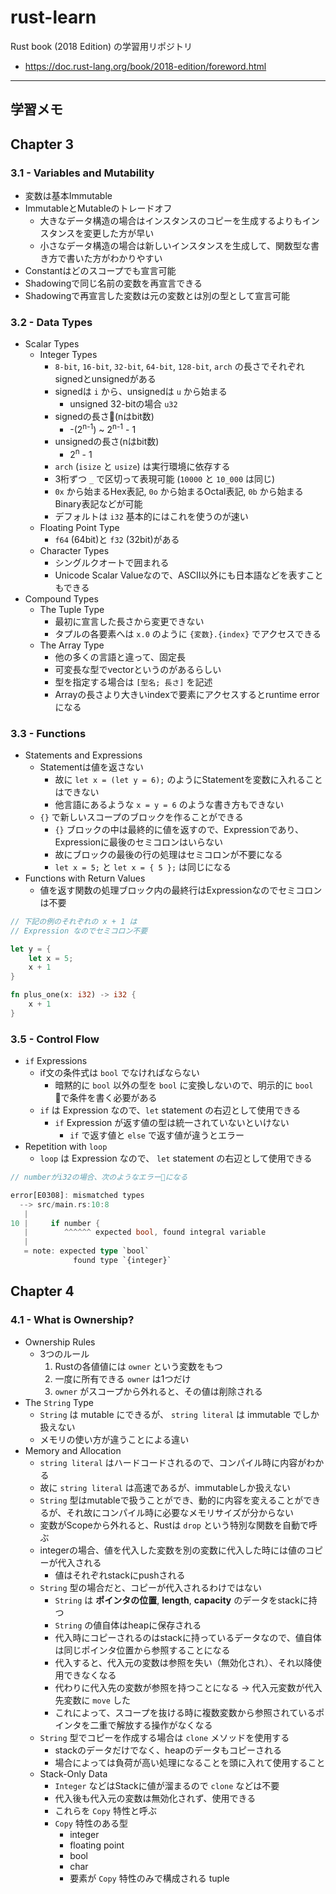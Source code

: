 # rust-learn

Rust book (2018 Edition) の学習用リポジトリ  

- https://doc.rust-lang.org/book/2018-edition/foreword.html

---

## 学習メモ

## Chapter 3

### 3.1 - Variables and Mutability

- 変数は基本Immutable
- ImmutableとMutableのトレードオフ
  - 大きなデータ構造の場合はインスタンスのコピーを生成するよりもインスタンスを変更した方が早い
  - 小さなデータ構造の場合は新しいインスタンスを生成して、関数型な書き方で書いた方がわかりやすい
- Constantはどのスコープでも宣言可能
- Shadowingで同じ名前の変数を再宣言できる
- Shadowingで再宣言した変数は元の変数とは別の型として宣言可能

### 3.2 - Data Types

- Scalar Types
  - Integer Types
    - `8-bit`, `16-bit`, `32-bit`, `64-bit`, `128-bit`, `arch` の長さでそれぞれsignedとunsignedがある
    - signedは `i` から、unsignedは `u` から始まる
      - unsigned 32-bitの場合 `u32`
    - signedの長さ(nはbit数)
      - -(2<sup>n-1</sup>) ~ 2<sup>n-1</sup> - 1
    - unsignedの長さ(nはbit数)
      - 2<sup>n</sup> - 1
    - `arch` (`isize` と `usize`) は実行環境に依存する
    - 3桁ずつ `_` で区切って表現可能 (`10000` と `10_000` は同じ)
    - `0x` から始まるHex表記, `0o` から始まるOctal表記, `0b` から始まるBinary表記などが可能
    - デフォルトは `i32` 基本的にはこれを使うのが速い
  - Floating Point Type
    - `f64` (64bit)と `f32` (32bit)がある
  - Character Types
    - シングルクオートで囲まれる
    - Unicode Scalar Valueなので、ASCII以外にも日本語などを表すこともできる
- Compound Types
  - The Tuple Type
    - 最初に宣言した長さから変更できない
    - タプルの各要素へは `x.0` のように `{変数}.{index}` でアクセスできる
  - The Array Type
    - 他の多くの言語と違って、固定長
    - 可変長な型でvectorというのがあるらしい
    - 型を指定する場合は `[型名; 長さ]` を記述
    - Arrayの長さより大きいindexで要素にアクセスするとruntime errorになる

### 3.3 - Functions

- Statements and Expressions
  - Statementは値を返さない
    - 故に `let x = (let y = 6);` のようにStatementを変数に入れることはできない
    - 他言語にあるような `x = y = 6` のような書き方もできない
  - `{}` で新しいスコープのブロックを作ることができる
    - `{}` ブロックの中は最終的に値を返すので、Expressionであり、Expressionに最後のセミコロンはいらない
    - 故にブロックの最後の行の処理はセミコロンが不要になる
    - `let x = 5;` と `let x = { 5 };` は同じになる
- Functions with Return Values
  - 値を返す関数の処理ブロック内の最終行はExpressionなのでセミコロンは不要

```rust
// 下記の例のそれぞれの x + 1 は
// Expression なのでセミコロン不要

let y = {
    let x = 5;
    x + 1
}

fn plus_one(x: i32) -> i32 {
    x + 1
}
```

### 3.5 - Control Flow

- `if` Expressions
  - if文の条件式は `bool` でなければならない
    - 暗黙的に `bool` 以外の型を `bool` に変換しないので、明示的に `bool` で条件を書く必要がある
  - `if` は Expression なので、`let` statement の右辺として使用できる
    - `if` Expression が返す値の型は統一されていないといけない
      - `if` で返す値と `else` で返す値が違うとエラー
- Repetition with `loop`
  - `loop` は Expression なので、 `let` statement の右辺として使用できる

```rust
// numberがi32の場合、次のようなエラーになる

error[E0308]: mismatched types
  --> src/main.rs:10:8
   |
10 |     if number {
   |        ^^^^^^ expected bool, found integral variable
   |
   = note: expected type `bool`
              found type `{integer}`
```

## Chapter 4

### 4.1 - What is Ownership?

- Ownership Rules
  - 3つのルール
    1. Rustの各値値には `owner` という変数をもつ
    2. 一度に所有できる `owner` は1つだけ
    3. `owner` がスコープから外れると、その値は削除される
- The `String` Type
  - `String` は mutable にできるが、 `string literal` は immutable でしか扱えない
  - メモリの使い方が違うことによる違い
- Memory and Allocation
  - `string literal` はハードコードされるので、コンパイル時に内容がわかる
  - 故に `string literal` は高速であるが、immutableしか扱えない
  - `String` 型はmutableで扱うことができ、動的に内容を変えることができるが、それ故にコンパイル時に必要なメモリサイズが分からない
  - 変数がScopeから外れると、Rustは `drop` という特別な関数を自動で呼ぶ
  - integerの場合、値を代入した変数を別の変数に代入した時には値のコピーが代入される
    - 値はそれぞれstackにpushされる
  - `String` 型の場合だと、コピーが代入されるわけではない
    - `String` は **ポインタの位置**, **length**, **capacity** のデータをstackに持つ
    - `String` の値自体はheapに保存される
    - 代入時にコピーされるのはstackに持っているデータなので、値自体は同じポインタ位置から参照することになる
    - 代入すると、代入元の変数は参照を失い（無効化され）、それ以降使用できなくなる
    - 代わりに代入先の変数が参照を持つことになる -> 代入元変数が代入先変数に `move` した
    - これによって、スコープを抜ける時に複数変数から参照されているポインタを二重で解放する操作がなくなる
  - `String` 型でコピーを作成する場合は `clone` メソッドを使用する
    - stackのデータだけでなく、heapのデータもコピーされる
    - 場合によっては負荷が高い処理になることを頭に入れて使用すること
  - Stack-Only Data
    - `Integer` などはStackに値が溜まるので `clone` などは不要
    - 代入後も代入元の変数は無効化されず、使用できる
    - これらを `Copy` 特性と呼ぶ
    - `Copy` 特性のある型
      - integer
      - floating point
      - bool
      - char
      - 要素が `Copy` 特性のみで構成される tuple